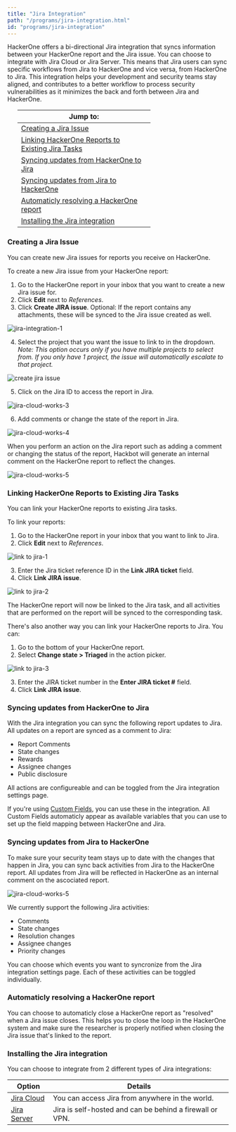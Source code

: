 ```yaml
---
title: "Jira Integration"
path: "/programs/jira-integration.html"
id: "programs/jira-integration"
---
```


<style>
.contents {
  margin-left: 1.45rem;
  margin-right: 1.45rem;
  border-radius: 0.3em;
  width: 60%;
}
</style>

HackerOne offers a bi-directional Jira integration that syncs information between your HackerOne report and the Jira issue. You can choose to integrate with Jira Cloud or Jira Server. This means that Jira users can sync specific workflows from Jira to HackerOne and vice versa, from HackerOne to Jira. This integration helps your development and security teams stay aligned, and contributes to a better workflow to process security vulnerabilities as it minimizes the back and forth between Jira and HackerOne.

<div class="background contents" markdown="1">

Jump to: |
-------- |
[Creating a Jira Issue](#creating) |
[Linking HackerOne Reports to Existing Jira Tasks](#linking) |
[Syncing updates from HackerOne to Jira](#hackerone-to-jira) |
[Syncing updates from Jira to HackerOne](#jira-to-hackerone) |
[Automaticly resolving a HackerOne report](#auto-close) |
[Installing the Jira integration](#installing) |
</div>

<h3 id="creating">Creating a Jira Issue</h3>
You can create new Jira issues for reports you receive on HackerOne.

To create a new Jira issue from your HackerOne report:
1. Go to the HackerOne report in your inbox that you want to create a new Jira issue for.
2. Click **Edit** next to <i>References</i>.
3. Click **Create JIRA issue**. Optional: If the report contains any attachments, these will be synced to the Jira issue created as well.

![jira-integration-1](./images/jira-integration.png)

4. Select the project that you want the issue to link to in the dropdown. *Note: This option occurs only if you have multiple projects to select from. If you only have 1 project, the issue will automatically escalate to that project.*

![create jira issue](./images/create-jira.png)

5. Click on the Jira ID to access the report in Jira.

  ![jira-cloud-works-3](./images/jira-cloud-works-3.png)

6. Add comments or change the state of the report in Jira.

  ![jira-cloud-works-4](./images/jira-cloud-works-4.png)

When you perform an action on the Jira report such as adding a comment or changing the status of the report, Hackbot will generate an internal comment on the HackerOne report to reflect the changes.

  ![jira-cloud-works-5](./images/jira-cloud-works-5.png)

<h3 id="linking">Linking HackerOne Reports to Existing Jira Tasks</h3>
You can link your HackerOne reports to existing Jira tasks.

To link your reports:
1. Go to the HackerOne report in your inbox that you want to link to Jira.
2. Click **Edit** next to <i>References</i>.

![link to jira-1](./images/link-jira-1.png)

3. Enter the Jira ticket reference ID in the **Link JIRA ticket** field.
4. Click **Link JIRA issue**.

![link to jira-2](./images/link-jira-2.png)

The HackerOne report will now be linked to the Jira task, and all activities that are performed on the report will be synced to the corresponding task.

There's also another way you can  link your HackerOne reports to Jira. You can:
1. Go to the bottom of your HackerOne report.
2. Select **Change state > Triaged** in the action picker.

![link to jira-3](./images/link-jira-3.png)

3. Enter the JIRA ticket number in the **Enter JIRA ticket #** field.
4. Click **Link JIRA issue**.

<h3 id="hackerone-to-jira">Syncing updates from HackerOne to Jira</h3>

With the Jira integration you can sync the following report updates to Jira. All updates on a report are synced as a comment to Jira:
- Report Comments
- State changes
- Rewards
- Assignee changes
- Public disclosure

All actions are configureable and can be toggled from the Jira integration settings page.

If you're using [Custom Fields](/programs/custom-fields.html), you can use these in the integration. All Custom Fields automaticly appear as available variables that you can use to set up the field mapping between HackerOne and Jira.

<h3 id="jira-to-hackerone">Syncing updates from Jira to HackerOne</h3>

To make sure your security team stays up to date with the changes that happen in Jira, you can sync back activities from Jira to the HackerOne report. All updates from Jira will be reflected in HackerOne as an internal comment on the ascociated report. 

![jira-cloud-works-5](./images/jira-cloud-works-5.png)

We currently support the following Jira activities:
- Comments
- State changes
- Resolution changes
- Assignee changes
- Priority changes

You can choose which events you want to syncronize from the Jira integration settings page. Each of these activities can be toggled individually.



<h3 id="auto-close">Automaticly resolving a HackerOne report</h3>

You can choose to automaticly close a HackerOne report as "resolved" when a Jira issue closes. This helps you to close the loop in the HackerOne system and make sure the researcher is properly notified when closing the Jira issue that's linked to the report.

<h3 id="installing">Installing the Jira integration</h3>


You can choose to integrate from 2 different types of Jira integrations:

Option | Details
------ | -------
[Jira Cloud](jira-cloud-integration.html) | You can access Jira from anywhere in the world.
[Jira Server](jira-server-integration.html)| Jira is self-hosted and can be behind a firewall or VPN.